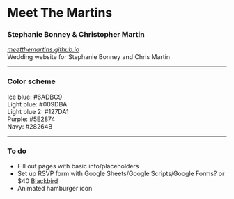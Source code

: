 # Meet The Martins
### Stephanie Bonney & Christopher Martin
_[meetthemartins.github.io](https://meetthemartins.github.io)_  
Wedding website for Stephanie Bonney and Chris Martin

---
### Color scheme
Ice blue: #6ADBC9  
Light blue: #009DBA  
Light blue 2: #127DA1  
Purple: #5E2874  
Navy: #28264B  

---
### To do
- Fill out pages with basic info/placeholders
- Set up RSVP form with Google Sheets/Google Scripts/Google Forms? or $40 [Blackbird](http://www.blackbirdrsvp.com/)
- Animated hamburger icon
